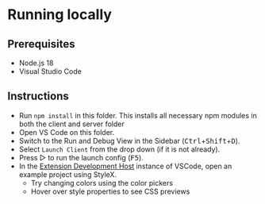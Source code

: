 # Running locally

## Prerequisites

- Node.js 18
- Visual Studio Code

## Instructions

- Run `npm install` in this folder. This installs all necessary npm modules in both the client and server folder
- Open VS Code on this folder.
- Switch to the Run and Debug View in the Sidebar (<kbd>Ctrl</kbd>+<kbd>Shift</kbd>+<kbd>D</kbd>).
- Select `Launch Client` from the drop down (if it is not already).
- Press ▷ to run the launch config (<kbd>F5</kbd>).
- In the [Extension Development Host](https://code.visualstudio.com/api/get-started/your-first-extension#:~:text=Then%2C%20inside%20the%20editor%2C%20press%20F5.%20This%20will%20compile%20and%20run%20the%20extension%20in%20a%20new%20Extension%20Development%20Host%20window.) instance of VSCode, open an example project using StyleX.
  - Try changing colors using the color pickers
  - Hover over style properties to see CSS previews
